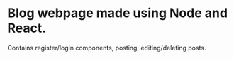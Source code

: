 # Blog webpage made using Node and React.

Contains register/login components, posting, editing/deleting posts.
